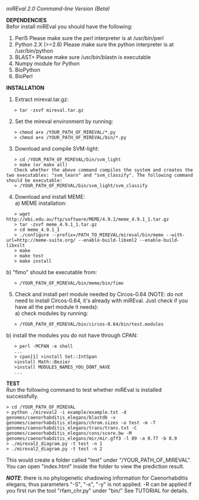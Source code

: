 *miREval 2.0 Command-line Version (Beta)*

**DEPENDENCIES**    
Befor install miREval you should have the following:
1. Perl5
   Please make sure the perl interpreter is at /usr/bin/perl
2. Python 2.X (>=2.6)
   Please make sure the python interpreter is at /usr/bin/python
3. BLAST+
   Please make sure /usr/bin/blastn is executable
4. Numpy module for Python
5. BioPython
6. BioPerl


**INSTALLATION**    
1. Extract mireval.tar.gz:
```
   > tar -zxvf mireval.tar.gz
```

2. Set the mireval environment by running:
```
   > chmod a+x /YOUR_PATH_OF_MIREVAL/*.py
   > chmod a+x /YOUR_PATH_OF_MIREVAL/bin/*.py
```

3. Download and compile SVM-light:
```
   > cd /YOUR_PATH_OF_MIREVAL/bin/svm_light
   > make (or make all)
   Check whether the above command compiles the system and creates the two executables: "svm_learn" and "svm_classify". The following command should be executable:
   > /YOUR_PATH_OF_MIREVAL/bin/svm_light/svm_classify
```
4. Download and install MEME:    
   a) MEME installation:
``` 
   > wget http://ebi.edu.au/ftp/software/MEME/4.9.1/meme_4.9.1_1.tar.gz
   > tar -zxvf meme_4.9.1_1.tar.gz
   > cd meme_4.9.1_1
   > ./configure --prefix=/PATH_TO_MIREVAL/mireval/bin/meme --with-url=http://meme-suite.org/ --enable-build-libxml2 --enable-build-libxslt
   > make
   > make test
   > make install
```    
   b) "fimo" should be executable from:
```   
   > /YOUR_PATH_OF_MIREVAL/bin/meme/bin/fimo
```
5. Check and install perl module needed by Circos-0.64 (NOTE: do not need to install Circos-0.64, it's already with miREval. Just check if you have all the perl module it needs):    
   a) check modules by running:
```
   > /YOUR_PATH_OF_MIREVAL/bin/circos-0.64/bin/test.modules
```    
   b) install the modules you do not have through CPAN:
```   
   > perl -MCPAN -e shell
   ...
   > cpan[1] >install Set::IntSpan
   >install Math::Bezier
   >install MODULES_NAMES_YOU_DONT_HAVE
   ...
```

**TEST**    
Run the following command to test whether miREval is installed successfully.
    
```
> cd /YOUR_PATH_OF_MIREVAL
> python ./mireval2 -i example/example.txt -d genomes/caenorhabditis_elegans/blastdb -v genomes/caenorhabditis_elegans/chrom.sizes -o test -m -T genomes/caenorhabditis_elegans/trans/trans.txt -C genomes/caenorhabditis_elegans/cons/score.bw -M genomes/caenorhabditis_elegans/mir/mir.gff3 -l 89 -a 0.77 -b 0.9
> ./mireval2_diagram.py -t test -n 1
> ./mireval2_diagram.py -t test -n 2
```
    
This would create a folder called "test" under "/YOUR_PATH_OF_MIREVAL". You can open "index.html" inside the folder to view the prediction result. 

***NOTE***: there is no phylogenetic shadowing information for Caenorhabditis elegans, thus parameters "-S", "-x", "-y" is not applied. 
            -R can be applied if you first run the tool "rfam_chr.py" under "bin/"
            See TUTORIAL for details.
